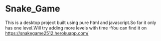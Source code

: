 # Snake_Game
This is a desktop project built using pure html and javascript.So far it only has one level.Will try adding more levels with time
-You can find it on https://snakegame2512.herokuapp.com/
